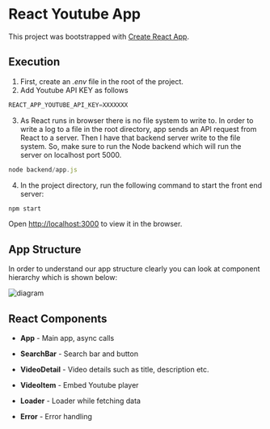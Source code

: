 # React Youtube App

This project was bootstrapped with [Create React App](https://github.com/facebook/create-react-app).

## Execution

1. First, create an *.env* file in the root of the project.
2. Add Youtube API KEY as follows

```javascript
REACT_APP_YOUTUBE_API_KEY=XXXXXXX
```


3. As React runs in browser there is no file system to write to. In order to write a log to a file in the root directory, app sends an API request from React to a server. Then I have that backend server write to the file system.
So, make sure to run the Node backend which will run the server on localhost port 5000. 

```javascript
node backend/app.js
```

4. In the project directory, run the following command to start the front end server:

```javascript
npm start
```

Open [http://localhost:3000](http://localhost:3000) to view it in the browser.


## App Structure
In order to understand our app structure clearly you can look at component hierarchy which is shown below:

![diagram](https://user-images.githubusercontent.com/3223085/130098710-ade58493-b515-4e3a-8a5a-18dbc508d37d.png)

## React Components
* **App**  - Main app, async calls

* **SearchBar** - Search bar and button

* **VideoDetail** - Video details such as title, description etc.

* **VideoItem** - Embed Youtube player

* **Loader** - Loader while fetching data

* **Error** - Error handling

